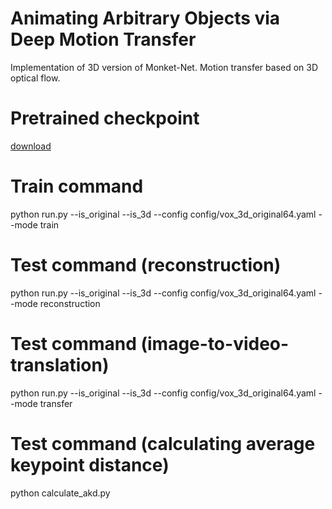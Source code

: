# Animating Arbitrary Objects via Deep Motion Transfer
Implementation of 3D version of Monket-Net. Motion transfer based on 3D optical flow.

# Pretrained checkpoint
[download](https://drive.google.com/file/d/1kr6ACs2IOfD7X-znPJoGx9EGMAKlhFAt/view?usp=sharing)

# Train command
python run.py --is_original --is_3d --config config/vox_3d_original64.yaml --mode train 

# Test command (reconstruction)
python run.py --is_original --is_3d --config config/vox_3d_original64.yaml --mode reconstruction
# Test command (image-to-video-translation)
python run.py --is_original --is_3d --config config/vox_3d_original64.yaml --mode transfer
# Test command (calculating average keypoint distance)
python calculate_akd.py
